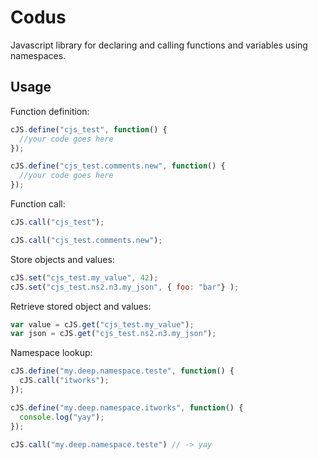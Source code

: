 Codus
=====

Javascript library for declaring and calling functions and variables using namespaces.

Usage
--------------------

Function definition: 

```javascript
cJS.define("cjs_test", function() {
  //your code goes here
});

cJS.define("cjs_test.comments.new", function() {
  //your code goes here
});
```

Function call:

```javascript
cJS.call("cjs_test");

cJS.call("cjs_test.comments.new");
```

Store objects and values:

```javascript
cJS.set("cjs_test.my_value", 42);
cJS.set("cjs_test.ns2.n3.my_json", { foo: "bar"} );
```

Retrieve stored object and values:

```javascript
var value = cJS.get("cjs_test.my_value");
var json = cJS.get("cjs_test.ns2.n3.my_json");
```

Namespace lookup:

```javascript
cJS.define("my.deep.namespace.teste", function() {
  cJS.call("itworks");
});

cJS.define("my.deep.namespace.itworks", function() {
  console.log("yay");
});

cJS.call("my.deep.namespace.teste") // -> yay
```